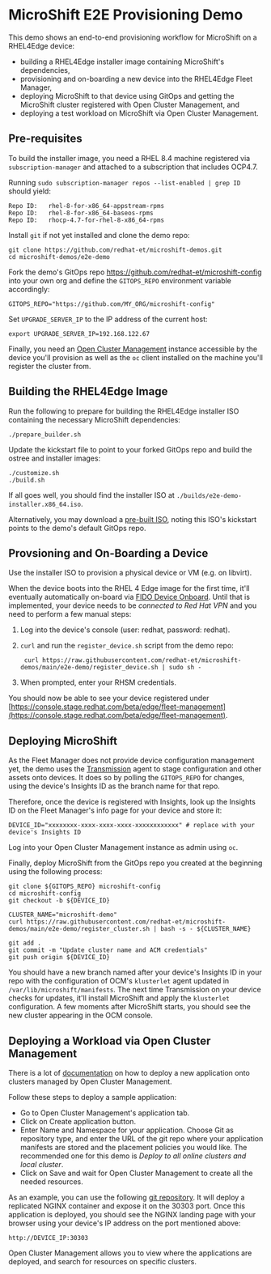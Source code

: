 # MicroShift E2E Provisioning Demo

This demo shows an end-to-end provisioning workflow for MicroShift on a RHEL4Edge device:

* building a RHEL4Edge installer image containing MicroShift's dependencies,
* provisioning and on-boarding a new device into the RHEL4Edge Fleet Manager,
* deploying MicroShift to that device using GitOps and getting the MicroShift cluster registered with Open Cluster Management, and
* deploying a test workload on MicroShift via Open Cluster Management.

## Pre-requisites

To build the installer image, you need a RHEL 8.4 machine registered via `subscription-manager` and attached to a subscription that includes OCP4.7.

Running `sudo subscription-manager repos --list-enabled | grep ID` should yield:

    Repo ID:   rhel-8-for-x86_64-appstream-rpms
    Repo ID:   rhel-8-for-x86_64-baseos-rpms
    Repo ID:   rhocp-4.7-for-rhel-8-x86_64-rpms

Install `git` if not yet installed and clone the demo repo:

    git clone https://github.com/redhat-et/microshift-demos.git
    cd microshift-demos/e2e-demo

Fork the demo's GitOps repo <https://github.com/redhat-et/microshift-config> into your own org and define the `GITOPS_REPO` environment variable accordingly:

    GITOPS_REPO="https://github.com/MY_ORG/microshift-config"

Set `UPGRADE_SERVER_IP` to the IP address of the current host:

    export UPGRADE_SERVER_IP=192.168.122.67

Finally, you need an [Open Cluster Management](https://open-cluster-management.io/) instance accessible by the device you'll provision as well as the `oc` client installed on the machine you'll register the cluster from.

## Building the RHEL4Edge Image

Run the following to prepare for building the RHEL4Edge installer ISO containing the necessary MicroShift dependencies:

    ./prepare_builder.sh

Update the kickstart file to point to your forked GitOps repo and build the ostree and installer images:

    ./customize.sh
    ./build.sh

If all goes well, you should find the installer ISO at `./builds/e2e-demo-installer.x86_64.iso`.

Alternatively, you may download a [pre-built ISO](http://cdn.redhat.edge-lab.net/content/microshift-demos/e2e-demo/r4e-microshift-installer.x86_64.iso), noting this ISO's kickstart points to the demo's default GitOps repo.

## Provsioning and On-Boarding a Device

Use the installer ISO to provision a physical device or VM (e.g. on libvirt).

When the device boots into the RHEL 4 Edge image for the first time, it'll eventually automatically on-board via [FIDO Device Onboard](https://fidoalliance.org/intro-to-fido-device-onboard/). Until that is implemented, your device needs to be *connected to Red Hat VPN* and you need to perform a few manual steps:

1. Log into the device's console (user: redhat, password: redhat).
2. `curl` and run the `register_device.sh` script from the demo repo:

        curl https://raw.githubusercontent.com/redhat-et/microshift-demos/main/e2e-demo/register_device.sh | sudo sh -

3. When prompted, enter your RHSM credentials.

You should now be able to see your device registered under [https://console.stage.redhat.com/beta/edge/fleet-management](https://console.stage.redhat.com/beta/edge/fleet-management).

## Deploying MicroShift

As the Fleet Manager does not provide device configuration management yet, the demo uses the [Transmission](https://github.com/redhat-et/transmission) agent to stage configuration and other assets onto devices. It does so by polling the `GITOPS_REPO` for changes, using the device's Insights ID as the branch name for that repo.

Therefore, once the device is registered with Insights, look up the Insights ID on the Fleet Manager's info page for your device and store it:

    DEVICE_ID="xxxxxxxx-xxxx-xxxx-xxxx-xxxxxxxxxxxx" # replace with your device's Insights ID

Log into your Open Cluster Management instance as admin using `oc`.

Finally, deploy MicroShift from the GitOps repo you created at the beginning using the following process:

    git clone ${GITOPS_REPO} microshift-config
    cd microshift-config
    git checkout -b ${DEVICE_ID}

    CLUSTER_NAME="microshift-demo"
    curl https://raw.githubusercontent.com/redhat-et/microshift-demos/main/e2e-demo/register_cluster.sh | bash -s - ${CLUSTER_NAME}

    git add .
    git commit -m "Update cluster name and ACM credentials"
    git push origin ${DEVICE_ID}

You should have a new branch named after your device's Insights ID in your repo with the configuration of OCM's `klusterlet` agent updated in `/var/lib/microshift/manifests`. The next time Transmission on your device checks for updates, it'll install MicroShift and apply the `klusterlet` configuration. A few moments after MicroShift starts, you should see the new cluster appearing in the OCM console.

## Deploying a Workload via Open Cluster Management

There is a lot of [documentation](https://access.redhat.com/documentation/en-us/red_hat_advanced_cluster_management_for_kubernetes/2.3/html/applications/index) on how to deploy a new application onto clusters managed by Open Cluster Management.

Follow these steps to deploy a sample application:

* Go to Open Cluster Management's application tab.
* Click on Create application button.
* Enter Name and Namespace for your application. Choose Git as repository type, and enter the URL of the git repo where your application manifests are stored and the placement policies you would like. The recommended one for this demo is *Deploy to all online clusters and local cluster*.
* Click on Save and wait for Open Cluster Management to create all the needed resources.

As an example, you can use the following [git repository](https://github.com/oglok/edge-app). It will deploy a replicated NGINX container and expose it on the 30303 port. Once this application is deployed, you should see the NGINX landing page with your browser using your device's IP address on the port mentioned above:

    http://DEVICE_IP:30303

Open Cluster Management allows you to view where the applications are deployed, and search for resources on specific clusters.
